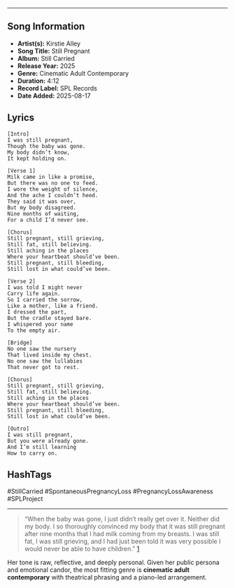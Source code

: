 

---

## Song Information
- **Artist(s):** Kirstie Alley  
- **Song Title:** Still Pregnant  
- **Album:** Still Carried  
- **Release Year:** 2025  
- **Genre:** Cinematic Adult Contemporary  
- **Duration:** 4:12  
- **Record Label:** SPL Records  
- **Date Added:** 2025-08-17
## Lyrics
```
[Intro]  
I was still pregnant,  
Though the baby was gone.  
My body didn’t know,  
It kept holding on.

[Verse 1]  
Milk came in like a promise,  
But there was no one to feed.  
I wore the weight of silence,  
And the ache I couldn’t heed.  
They said it was over,  
But my body disagreed.  
Nine months of waiting,  
For a child I’d never see.

[Chorus]  
Still pregnant, still grieving,  
Still fat, still believing.  
Still aching in the places  
Where your heartbeat should’ve been.  
Still pregnant, still bleeding,  
Still lost in what could’ve been.

[Verse 2]  
I was told I might never  
Carry life again.  
So I carried the sorrow,  
Like a mother, like a friend.  
I dressed the part,  
But the cradle stayed bare.  
I whispered your name  
To the empty air.

[Bridge]  
No one saw the nursery  
That lived inside my chest.  
No one saw the lullabies  
That never got to rest.

[Chorus]  
Still pregnant, still grieving,  
Still fat, still believing.  
Still aching in the places  
Where your heartbeat should’ve been.  
Still pregnant, still bleeding,  
Still lost in what could’ve been.

[Outro]  
I was still pregnant,  
But you were already gone.  
And I’m still learning  
How to carry on.
```

## HashTags  
#StillCarried #SpontaneousPregnancyLoss #PregnancyLossAwareness #SPLProject

---

> “When the baby was gone, I just didn’t really get over it. Neither did my body. I so thoroughly convinced my body that it was still pregnant after nine months that I had milk coming from my breasts. I was still fat, I was still grieving, and I had just been told it was very possible I would never be able to have children.” [1](https://www.thebump.com/a/celebrity-miscarriages)

Her tone is raw, reflective, and deeply personal. Given her public persona and emotional candor, the most fitting genre is **cinematic adult contemporary** with theatrical phrasing and a piano-led arrangement.
